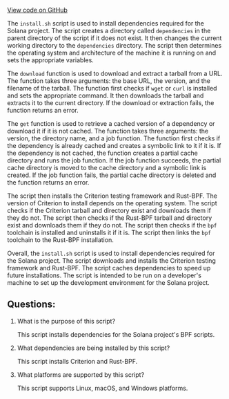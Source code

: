 [View code on GitHub](https://github.com/solana-labs/solana/blob/master/sdk/bpf/scripts/install.sh)

The `install.sh` script is used to install dependencies required for the Solana project. The script creates a directory called `dependencies` in the parent directory of the script if it does not exist. It then changes the current working directory to the `dependencies` directory. The script then determines the operating system and architecture of the machine it is running on and sets the appropriate variables.

The `download` function is used to download and extract a tarball from a URL. The function takes three arguments: the base URL, the version, and the filename of the tarball. The function first checks if `wget` or `curl` is installed and sets the appropriate command. It then downloads the tarball and extracts it to the current directory. If the download or extraction fails, the function returns an error.

The `get` function is used to retrieve a cached version of a dependency or download it if it is not cached. The function takes three arguments: the version, the directory name, and a job function. The function first checks if the dependency is already cached and creates a symbolic link to it if it is. If the dependency is not cached, the function creates a partial cache directory and runs the job function. If the job function succeeds, the partial cache directory is moved to the cache directory and a symbolic link is created. If the job function fails, the partial cache directory is deleted and the function returns an error.

The script then installs the Criterion testing framework and Rust-BPF. The version of Criterion to install depends on the operating system. The script checks if the Criterion tarball and directory exist and downloads them if they do not. The script then checks if the Rust-BPF tarball and directory exist and downloads them if they do not. The script then checks if the `bpf` toolchain is installed and uninstalls it if it is. The script then links the `bpf` toolchain to the Rust-BPF installation.

Overall, the `install.sh` script is used to install dependencies required for the Solana project. The script downloads and installs the Criterion testing framework and Rust-BPF. The script caches dependencies to speed up future installations. The script is intended to be run on a developer's machine to set up the development environment for the Solana project.
## Questions: 
 1. What is the purpose of this script?
    
    This script installs dependencies for the Solana project's BPF scripts.

2. What dependencies are being installed by this script?
    
    This script installs Criterion and Rust-BPF.

3. What platforms are supported by this script?
    
    This script supports Linux, macOS, and Windows platforms.